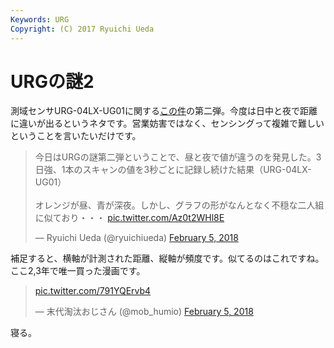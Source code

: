 ```yaml
---
Keywords: URG
Copyright: (C) 2017 Ryuichi Ueda
---
```


# URGの謎2

測域センサURG-04LX-UG01に関する[この件](/?post=20180119_urg)の第二弾。今度は日中と夜で距離に違いが出るというネタです。営業妨害ではなく、センシングって複雑で難しいということを言いたいだけです。

<blockquote class="twitter-tweet" data-partner="tweetdeck"><p lang="ja" dir="ltr">今日はURGの謎第二弾ということで、昼と夜で値が違うのを発見した。3日強、1本のスキャンの値を3秒ごとに記録し続けた結果（URG-04LX-UG01）<br><br>オレンジが昼、青が深夜。しかし、グラフの形がなんとなく不穏な二人組に似ており・・・ <a href="https://t.co/Az0t2WHl8E">pic.twitter.com/Az0t2WHl8E</a></p>&mdash; Ryuichi Ueda (@ryuichiueda) <a href="https://twitter.com/ryuichiueda/status/960485724922331136?ref_src=twsrc%5Etfw">February 5, 2018</a></blockquote>
<script async src="https://platform.twitter.com/widgets.js" charset="utf-8"></script>

補足すると、横軸が計測された距離、縦軸が頻度です。似てるのはこれですね。ここ2,3年で唯一買った漫画です。

<blockquote class="twitter-tweet" data-partner="tweetdeck"><p lang="und" dir="ltr"><a href="https://t.co/791YQErvb4">pic.twitter.com/791YQErvb4</a></p>&mdash; 末代淘汰おじさん (@mob_humio) <a href="https://twitter.com/mob_humio/status/960487358897385472?ref_src=twsrc%5Etfw">February 5, 2018</a></blockquote>
<script async src="https://platform.twitter.com/widgets.js" charset="utf-8"></script>


寝る。
